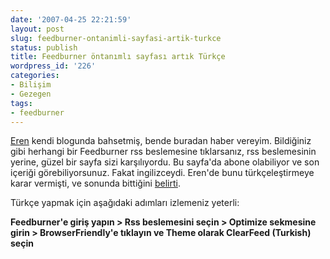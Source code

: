 ```yaml
---
date: '2007-04-25 22:21:59'
layout: post
slug: feedburner-ontanimli-sayfasi-artik-turkce
status: publish
title: Feedburner öntanımlı sayfası artık Türkçe
wordpress_id: '226'
categories:
- Bilişim
- Gezegen
tags:
- feedburner
---
```


[Eren](http://www.ehcrea.com/hakkinda/) kendi blogunda bahsetmiş, bende buradan haber vereyim. Bildiğiniz gibi herhangi bir Feedburner rss beslemesine tıklarsanız, rss beslemesinin yerine, güzel bir sayfa sizi karşılıyordu. Bu sayfa'da abone olabiliyor ve son içeriği görebiliyorsunuz. Fakat ingilizceydi. Eren'de bunu türkçeleştirmeye karar vermişti, ve sonunda bittiğini [belirti](http://www.ehcrea.com/feedburner-artik-turkce-destegi-veriyor/). 

Türkçe yapmak için aşağıdaki adımları izlemeniz yeterli:

**Feedburner'e giriş yapın > Rss beslemesini seçin > Optimize sekmesine girin > BrowserFriendly'e tıklayın ve Theme olarak ClearFeed (Turkish) seçin**
